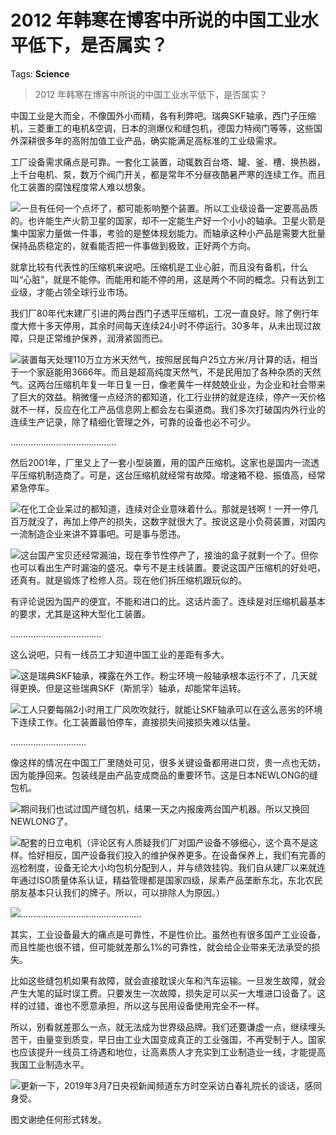 # 2012 年韩寒在博客中所说的中国工业水平低下，是否属实？

Tags: **Science**

> 2012 年韩寒在博客中所说的中国工业水平低下，是否属实？

中国工业是大而全，不像国外小而精，各有利弊吧。瑞典SKF轴承，西门子压缩机，三菱重工的电机&空调，日本的测爆仪和缝包机，德国力特阀门等等，这些国外深耕很多年的高附加值工业产品，确实能满足高标准的工业级需求。

工厂设备需求痛点是可靠。一套化工装置，动辄数百台塔、罐、釜、槽、换热器，上千台电机、泵，数万个阀门开关，都是常年不分昼夜酷暑严寒的连续工作。而且化工装置的腐蚀程度常人难以想象。

![](https://pic4.zhimg.com/50/v2-55a4522c5438ad04179fa3d2d64fb746_hd.jpg?source=1940ef5c)一旦有任何一个点坏了，都可能影响整个装置。所以工业级设备一定要高品质的。也许能生产火箭卫星的国家，却不一定能生产好一个小小的轴承。卫星火箭是集中国家力量做一件事，考验的是整体规划能力。而轴承这种小产品是需要大批量保持品质稳定的，就看能否把一件事做到极致，正好两个方向。

就拿比较有代表性的压缩机来说吧。压缩机是工业心脏，而且没有备机，什么叫“心脏”，就是不能停。而能用和能不停的用，这是两个不同的概念。只有达到工业级，才能占领全球行业市场。

我们厂80年代末建厂引进的两台西门子透平压缩机，工况一直良好。除了例行年度大修十多天停用，其余时间每天连续24小时不停运行。30多年，从未出现过故障，只是正常维护保养，润滑紧固而已。

![](https://pic2.zhimg.com/50/v2-d1cabeb2f126cc6829dbf1fb149e295c_hd.jpg?source=1940ef5c)装置每天处理110万立方米天然气，按照居民每户25立方米/月计算的话，相当于一个家庭能用3666年。而且是超高纯度天然气，不是民用加了各种杂质的天然气。这两台压缩机年复一年日复一日，像老黄牛一样兢兢业业，为企业和社会带来了巨大的效益。稍微懂一点经济的都知道，化工行业拼的就是连续，停产一天价格就不一样，反应在化工产品信息网上都会左右渠道商。我们多次打破国内外行业的连续生产记录，除了精细化管理之外，可靠的设备也必不可少。

……………………………………

然后2001年，厂里又上了一套小型装置，用的国产压缩机。这家也是国内一流透平压缩机制造商了。可是，这台压缩机就经常有故障。增速箱不稳、振值高，经常紧急停车。

![](https://pic1.zhimg.com/50/v2-54ebf8299549e1be83e3d2cc315652f4_hd.jpg?source=1940ef5c)在化工企业呆过的都知道，连续对企业意味着什么。那就是钱啊！一开一停几百万就没了，再加上停产的损失，这数字就很大了。按说这是小负荷装置，对国内一流制造企业来讲不算事吧。可是事与愿违。

![](https://pic2.zhimg.com/50/v2-faefcf8d7c839816f4cf33934d4c6b28_hd.jpg?source=1940ef5c)这台国产宝贝还经常漏油，现在季节性停产了，接油的盒子就剩一个了。但你也可以看出生产时漏油的盛况。幸亏不是主线装置。要说这国产压缩机的好处吧，还真有。就是锻炼了检修人员。现在他们拆压缩机跟玩似的。

有评论说因为国产的便宜，不能和进口的比。这话片面了。连续是对压缩机最基本的要求，尤其是这种大型化工装置。

………………………………

这么说吧，只有一线员工才知道中国工业的差距有多大。

![](https://pic4.zhimg.com/50/v2-ca7567500823bdbcb616745e8c5a8fcd_hd.jpg?source=1940ef5c)这是瑞典SKF轴承，裸露在外工作。粉尘环境一般轴承根本运行不了，几天就得更换。但是这些瑞典SKF（斯凯孚）轴承，却能常年运转。

![](https://pic1.zhimg.com/50/v2-3fd9ebc495b666bf2609653b4391c5c8_hd.jpg?source=1940ef5c)工人只要每隔2小时用工厂风吹吹就行，就能让SKF轴承可以在这么恶劣的环境下连续工作。化工装置最怕停车，直接损失间接损失难以估量。

…………………………

像这样的情况在中国工厂里随处可见，很多关键设备都用进口货，贵一点也无妨，因为能挣回来。包装线是由产品变成商品的重要环节。这是日本NEWLONG的缝包机。

![](https://pic2.zhimg.com/50/v2-86d6f0519b967ba4db6f9963464c5d14_hd.jpg?source=1940ef5c)期间我们也试过国产缝包机，结果一天之内报废两台国产机器。所以又换回NEWLONG了。  


![](https://pic1.zhimg.com/50/v2-0ef00375aaac373ae97b953e47e7d41a_hd.jpg?source=1940ef5c)配套的日立电机（评论区有人质疑我们厂对国产设备不够细心，这个真不是这样。恰好相反，国产设备我们投入的维护保养更多。在设备保养上，我们有完善的巡检制度，设备无论大小均包机分配到人，并与绩效挂钩。我们自从建厂以来就连年通过ISO质量体系认证，精益管理都是国家四级，尿素产品垄断东北，东北农民朋友基本只认我们的牌子。所以，可以排除人为原因。）

![](https://pic2.zhimg.com/50/v2-e1098eeea9a0c1f7be9ea27fc3aff1f0_hd.jpg?source=1940ef5c)…………………………………………

其实，工业设备最大的痛点是可靠性，不是性价比。虽然也有很多国产工业设备，而且性能也很不错，但可能就差那么1%的可靠性，就会给企业带来无法承受的损失。

比如这些缝包机如果有故障，就会直接耽误火车和汽车运输。一旦发生故障，就会产生大笔的延时误工费。只要发生一次故障，损失足可以买一大堆进口设备了。这样的过错，谁也不愿意承担，所以这与民用设备使用完全不一样。

所以，别看就差那么一点，就无法成为世界级品牌。我们还要谦虚一点，继续埋头苦干，由量变到质变，早日由工业大国变成真正的工业强国，不再受制于人。国家也应该提升一线员工待遇和地位，让高素质人才充实到工业制造业一线，才能提高我国工业制造水平。

![](https://pic2.zhimg.com/50/v2-2b418986c1d164b5eeb3c126441ba242_hd.jpg?source=1940ef5c)更新一下，2019年3月7日央视新闻频道东方时空采访白春礼院长的谈话，感同身受。

图文谢绝任何形式转发。



